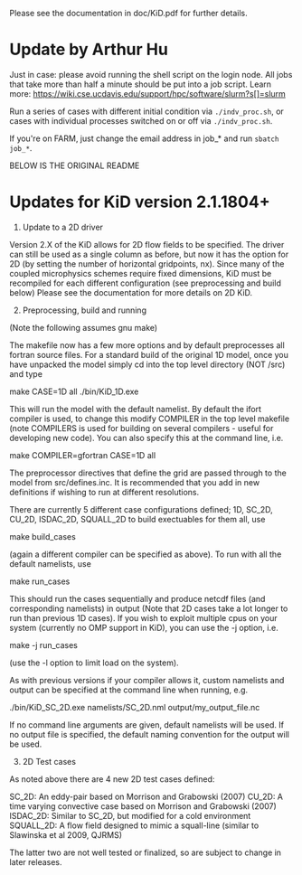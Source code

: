 Please see the documentation in doc/KiD.pdf for further details.

Update by Arthur Hu
===================================

Just in case: please avoid running the shell script on the login node. 
All jobs that take more than half a minute should be put into a job script. 
Learn more: https://wiki.cse.ucdavis.edu/support/hpc/software/slurm?s[]=slurm

Run a series of cases with different initial condition via `./indv_proc.sh`,
or cases with individual processes switched on or off via `./indv_proc.sh`. 

If you're on FARM, just change the email address in job_* and run `sbatch job_*`.



BELOW IS THE ORIGINAL README

Updates for KiD version 2.1.1804+
====================================

1) Update to a 2D driver

Version 2.X of the KiD allows for 2D flow fields to be specified. The
driver can still be used as a single column as before, but now it has
the option for 2D (by setting the number of horizontal gridpoints,
nx). Since many of the coupled microphysics schemes require fixed
dimensions, KiD must be recompiled for each different configuration (see
preprocessing and build below)
Please see the documentation for more details on 2D KiD.

2) Preprocessing, build and running

(Note the following assumes gnu make)

The makefile now has a few more options and by default preprocesses all
fortran source files.  For a standard build of the original 1D model,
once you have unpacked the model simply cd into the top level directory
(NOT /src) and type 

make CASE=1D all
./bin/KiD_1D.exe

This will run the model with the default namelist. By default the ifort
compiler is used, to change this modify COMPILER in the top level
makefile (note COMPILERS is used for building on several compilers -
useful for developing new code).  You can also specify this at the
command line, i.e.

make COMPILER=gfortran CASE=1D all

The preprocessor directives that define the grid are passed through to
the model from src/defines.inc. It is recommended that you add in new
definitions if wishing to run at different resolutions.

There are currently 5 different case configurations defined;
1D, SC_2D, CU_2D, ISDAC_2D, SQUALL_2D
to build exectuables for them all, use

make build_cases

(again a different compiler can be specified as above).  To run with all
the default namelists, use

make run_cases

This should run the cases sequentially and  produce netcdf files (and
corresponding namelists) in output (Note that 2D cases take a lot longer
to run than previous 1D cases). If you wish to exploit multiple cpus on
your system (currently no OMP support in KiD), you can use the -j
option, i.e. 

make -j run_cases

(use the -l option to limit load on the system).

As with previous versions if your compiler allows it, custom namelists
and output can be specified at the command line when running, e.g.

./bin/KiD_SC_2D.exe namelists/SC_2D.nml output/my_output_file.nc

If no command line arguments are given, default namelists will be used.
If no output file is specified, the default naming convention for the
output will be used.


3) 2D Test cases

As noted above there are 4 new 2D test cases defined:

SC_2D:     An eddy-pair based on Morrison and Grabowski (2007)
CU_2D:     A time varying convective case based on Morrison and Grabowski
           (2007)
ISDAC_2D:  Similar to SC_2D, but modified for a cold environment
SQUALL_2D: A flow field designed to mimic a squall-line (similar to 
           Slawinska et al 2009, QJRMS)

The latter two are not well tested or finalized, so are subject to
change in later releases.


